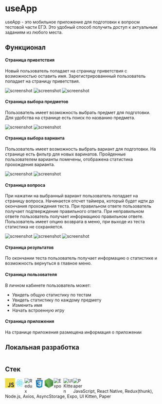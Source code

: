 # useApp

useApp - это  мобильное приложение для подготовки к вопросм тестовой части ЕГЭ. Это удобный способ получить доступ к актуальным заданиям из любого места.

## Функционал

#### Страница приветствия
Новый пользователь попадает на страницу приветствия с возможностью оставить имя.
Зарегистрированнный пользователь попадает на страницу приветствия.
<br>
<div>
<img alt="screenshot" width="200px" src="https://user-images.githubusercontent.com/85294440/205290819-d11d4e4b-0bfa-4cf6-ab24-c70a5597bc9c.PNG"/>
<img alt="screenshot" width="200px" src="https://user-images.githubusercontent.com/85294440/205290878-086fa189-fb6b-4236-8f45-3c3ecc5b3b4c.PNG"/>
<img alt="screenshot" width="200px" src="https://user-images.githubusercontent.com/85294440/205290915-bc15e420-ac70-435a-b8b9-963f5504ea96.PNG"/>
</div>

#### Страница выбора предметов
Пользователь имеет возможность выбрать предмет для подготовки. Для удобства на странице есть поиск по названию предмета.
<br>
<div>
<img alt="screenshot" width="200px" src="https://user-images.githubusercontent.com/85294440/205292827-cf3e868e-5a29-4251-90d3-2280c0060115.PNG"/>
<img alt="screenshot" width="200px" src="https://user-images.githubusercontent.com/85294440/205292858-bb497f6f-d095-402d-ac90-4ede381f6936.PNG"/>
</div>

#### Страница выбора варианта
Пользователь имеет возможность выбрать вариант для подготовки. На странице есть фильтр для новых варинатов. 
Пройденные пользователем варианты помечены, отображена статистика прохождения варианта.
<br>
<div>
<img alt="screenshot" width="200px" src="https://user-images.githubusercontent.com/85294440/205293154-e18dba74-fa42-4654-9f58-e3437e8e58d9.PNG"/>
<img alt="screenshot" width="200px" src="https://user-images.githubusercontent.com/85294440/205293162-ff5fd847-af41-4858-b62c-c229feb62667.PNG"/>
</div>

#### Страница вопроса
При нажатии на выбранный вариант пользователь попадает на страницу вопроса. Начинается отсчет таймера, который будет идти до окончания прохождения теста. 
При правильном ответе пользователь получает подтверждение правильного ответа. При неправильном ответе пользователь получает информациюо правильном ответе. 
Пользователь имеет опцию возврата в меню, при выходе из теста статистика не сохраняется.
<br>
<div>
<img alt="screenshot" width="200px" src="https://user-images.githubusercontent.com/85294440/205293506-544eacdf-bf63-4eca-bc1d-c1f80d82656c.PNG"/>
<img alt="screenshot" width="200px" src="https://user-images.githubusercontent.com/85294440/205293531-881845d3-16b4-4e9c-b733-c1082b563fc5.PNG"/>
<img alt="screenshot" width="200px" src="https://user-images.githubusercontent.com/85294440/205293566-d2d0d5b7-a47f-494c-9443-0d41f179f863.PNG"/>
</div>


#### Страница результатов
По окончании теста пользователь получает информацию о статистике и возможность вернуться в главное меню.

#### Страница пользователя
В личном кабинете пользователь может:
- Увидеть общую статистику по тестам
- Увидеть статистику по каждому предмету
- Изменить имя
- Начать встроенную игру

#### Страница приложения
На странице приложения размещена информация о приложении

## Локальная разработка

```console

```

## Стек
<img align="left" alt="JavaScript" width="32px" src="https://raw.githubusercontent.com/github/explore/80688e429a7d4ef2fca1e82350fe8e3517d3494d/topics/javascript/javascript.png" />
<img align="left" alt="React" width="32px" src="https://raw.githubusercontent.com/github/explore/80688e429a7d4ef2fca1e82350fe8e3517d3494d/topics/react/react.png" />
<img align="left" alt="Redux"  width="32px" src="https://img.icons8.com/color/48/000000/redux.png"/>
<img align="left" alt="CSS3" width="32px" src="https://raw.githubusercontent.com/github/explore/80688e429a7d4ef2fca1e82350fe8e3517d3494d/topics/css/css.png" />
<img align="left" alt="Node.js" width="32px" src="https://raw.githubusercontent.com/github/explore/80688e429a7d4ef2fca1e82350fe8e3517d3494d/topics/nodejs/nodejs.png" />
<img align="left" alt="Expo" width="32px" src="https://is5-ssl.mzstatic.com/image/thumb/Purple112/v4/23/d2/17/23d217e5-9081-c679-8519-078c79ade7dd/AppIcon-1x_U007emarketing-0-7-0-85-220.png/460x0w.webp"/>
<img align="left" alt="UIKitten" width="32px" src="https://play-lh.googleusercontent.com/i_D8glqLkE-rqKYB6wVvyXJeqrLcY-7D7UadlQeGJHObyg5Ov5rt742Rx-zdfiG4YBoz"/>
<img align="left" alt="Paper" width="32px" src="https://arpitbhalla.gallerycdn.vsassets.io/extensions/arpitbhalla/rnp-snippets/0.0.1/1620141921636/Microsoft.VisualStudio.Services.Icons.Default"/>
<br>
<br>
JavaScript, React Native, Redux(thunk), Node.js, Axios, AsyncStorage, Expo, UI Kitten, Paper
